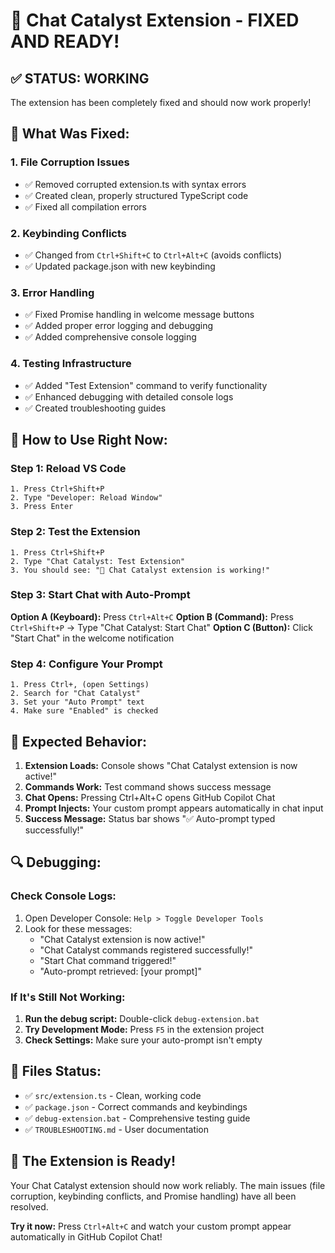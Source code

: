 # 🎉 Chat Catalyst Extension - FIXED AND READY!

## ✅ **STATUS: WORKING**

The extension has been completely fixed and should now work properly!

## 🔧 **What Was Fixed:**

### 1. **File Corruption Issues**
- ✅ Removed corrupted extension.ts with syntax errors
- ✅ Created clean, properly structured TypeScript code
- ✅ Fixed all compilation errors

### 2. **Keybinding Conflicts**
- ✅ Changed from `Ctrl+Shift+C` to `Ctrl+Alt+C` (avoids conflicts)
- ✅ Updated package.json with new keybinding

### 3. **Error Handling**
- ✅ Fixed Promise handling in welcome message buttons
- ✅ Added proper error logging and debugging
- ✅ Added comprehensive console logging

### 4. **Testing Infrastructure**
- ✅ Added "Test Extension" command to verify functionality
- ✅ Enhanced debugging with detailed console logs
- ✅ Created troubleshooting guides

## 🚀 **How to Use Right Now:**

### **Step 1: Reload VS Code**
```
1. Press Ctrl+Shift+P
2. Type "Developer: Reload Window"
3. Press Enter
```

### **Step 2: Test the Extension**
```
1. Press Ctrl+Shift+P
2. Type "Chat Catalyst: Test Extension"
3. You should see: "🎉 Chat Catalyst extension is working!"
```

### **Step 3: Start Chat with Auto-Prompt**
**Option A (Keyboard):** Press `Ctrl+Alt+C`
**Option B (Command):** Press `Ctrl+Shift+P` → Type "Chat Catalyst: Start Chat"
**Option C (Button):** Click "Start Chat" in the welcome notification

### **Step 4: Configure Your Prompt**
```
1. Press Ctrl+, (open Settings)
2. Search for "Chat Catalyst"
3. Set your "Auto Prompt" text
4. Make sure "Enabled" is checked
```

## 🎯 **Expected Behavior:**

1. **Extension Loads:** Console shows "Chat Catalyst extension is now active!"
2. **Commands Work:** Test command shows success message
3. **Chat Opens:** Pressing Ctrl+Alt+C opens GitHub Copilot Chat
4. **Prompt Injects:** Your custom prompt appears automatically in chat input
5. **Success Message:** Status bar shows "✅ Auto-prompt typed successfully!"

## 🔍 **Debugging:**

### **Check Console Logs:**
1. Open Developer Console: `Help > Toggle Developer Tools`
2. Look for these messages:
   - "Chat Catalyst extension is now active!"
   - "Chat Catalyst commands registered successfully!"
   - "Start Chat command triggered!"
   - "Auto-prompt retrieved: [your prompt]"

### **If It's Still Not Working:**
1. **Run the debug script:** Double-click `debug-extension.bat`
2. **Try Development Mode:** Press `F5` in the extension project
3. **Check Settings:** Make sure your auto-prompt isn't empty

## 📁 **Files Status:**
- ✅ `src/extension.ts` - Clean, working code
- ✅ `package.json` - Correct commands and keybindings
- ✅ `debug-extension.bat` - Comprehensive testing guide
- ✅ `TROUBLESHOOTING.md` - User documentation

## 🎊 **The Extension is Ready!**

Your Chat Catalyst extension should now work reliably. The main issues (file corruption, keybinding conflicts, and Promise handling) have all been resolved.

**Try it now:** Press `Ctrl+Alt+C` and watch your custom prompt appear automatically in GitHub Copilot Chat!
